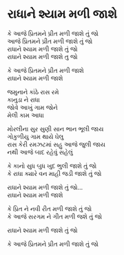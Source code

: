 # રાધાને શ્યામ મળી જાશે

કે આજે પ્રિતમને પ્રીત મળી જાશે તું જો  
આજે પ્રિતમને પ્રીત મળી જાશે તું જો  
રાધાને શ્યામ મળી જાશે તું જો  
રાધાને શ્યામ મળી જાશે તુ જો  

કે આજે પ્રિતમને પ્રીત મળી જાશે  
રાધાને શ્યામ મળી જાશે  

જમુનાને કાંઠે રાસ રમે  
કાનુડા ને રાધા  
જોવે આખું ગામ જોને  
મેલી કામ આધા  

મોરલીના સુર સુણી સાન ભાન ભૂલી જાય  
ગોકુળીયુ ગામ થાયે ઘેલુ  
રાસ કેરી રમઝટમાં સહુ આજે જુલી જાય  
નથી આજે બાદ રહેવું સહેલું  

કે કાનો સુધ બુધ ખુદ ભુલી જાશે તું જો  
કે રાધા ક્યારે વન માહી જડી જાશે તું જો  

રાધાને શ્યામ મળી જાશે તું જો...  
રાધાને શ્યામ મળી જાશે  

કે પ્રિત ને નવી રીત મળી જાશે તું જો  
કે આજે સરગમ ને ગીત મળી જશે તું જો  

રાધાને શ્યામ મળી જાશે તું જો  

કે આજે પ્રિતમને પ્રીત મળી જાશે તું જો  
